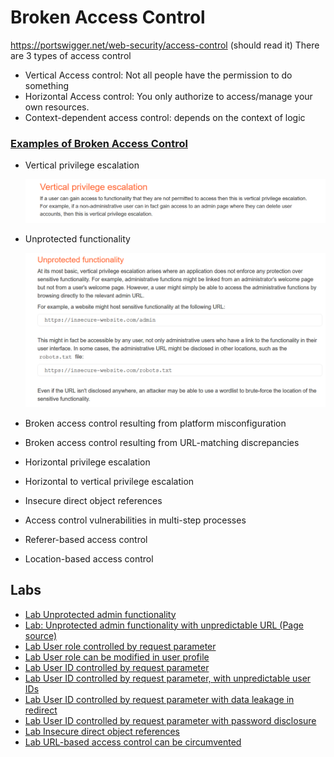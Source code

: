 # Broken Access Control
https://portswigger.net/web-security/access-control (should read it)
There are 3 types of access control

- Vertical Access control: Not all people have the permission to do something
- Horizontal Access control: You only authorize to access/manage your own resources.
- Context-dependent access control: depends on the context of logic

### [Examples of Broken Access Control](https://portswigger.net/web-security/access-control#examples-of-broken-access-controls)

- Vertical privilege escalation
    <p align="center" width="100%">
      <img src="image1.png" width="800" hight="500"/>
    </p>
    
- Unprotected functionality
    <p align="center" width="100%">
      <img src="image2.png" width="800" hight="500"/>
    </p>

- Broken access control resulting from platform misconfiguration
- Broken access control resulting from URL-matching discrepancies
- Horizontal privilege escalation
- Horizontal to vertical privilege escalation
- Insecure direct object references
- Access control vulnerabilities in multi-step processes
- Referer-based access control
- Location-based access control


## Labs
- [Lab Unprotected admin functionality](https://github.com/aboelkassem/portswigger-labs/tree/main/Broken%20Access%20Control/Lab%20Unprotected%20admin%20functionality)
- [Lab: Unprotected admin functionality with unpredictable URL (Page source)](https://github.com/aboelkassem/portswigger-labs/tree/main/Broken%20Access%20Control/Lab%20Unprotected%20admin%20functionality%20with%20unpredictable%20URL%20(Page%20source))
- [Lab User role controlled by request parameter](https://github.com/aboelkassem/portswigger-labs/tree/main/Broken%20Access%20Control/Lab%20User%20role%20controlled%20by%20request%20parameter)
- [Lab User role can be modified in user profile](https://github.com/aboelkassem/portswigger-labs/tree/main/Broken%20Access%20Control/Lab%20User%20role%20can%20be%20modified%20in%20user%20profile)
- [Lab User ID controlled by request parameter](https://github.com/aboelkassem/portswigger-labs/tree/main/Broken%20Access%20Control/Lab%20User%20ID%20controlled%20by%20request%20parameter)
- [Lab User ID controlled by request parameter, with unpredictable user IDs](https://github.com/aboelkassem/portswigger-labs/tree/main/Broken%20Access%20Control/Lab%20User%20ID%20controlled%20by%20request%20parameter%2C%20with%20unpredictable%20user%20IDs)
- [Lab User ID controlled by request parameter with data leakage in redirect](https://github.com/aboelkassem/portswigger-labs/tree/main/Broken%20Access%20Control/Lab%20User%20ID%20controlled%20by%20request%20parameter%20with%20data%20leakage%20in%20redirect)
- [Lab User ID controlled by request parameter with password disclosure](https://github.com/aboelkassem/portswigger-labs/tree/main/Broken%20Access%20Control/Lab%20User%20ID%20controlled%20by%20request%20parameter%20with%20password%20disclosure)
- [Lab Insecure direct object references](https://github.com/aboelkassem/portswigger-labs/tree/main/Broken%20Access%20Control/Lab%20Insecure%20direct%20object%20references)
- [Lab URL-based access control can be circumvented](https://github.com/aboelkassem/portswigger-labs/tree/main/Broken%20Access%20Control/Lab%20URL-based%20access%20control%20can%20be%20circumvented)
